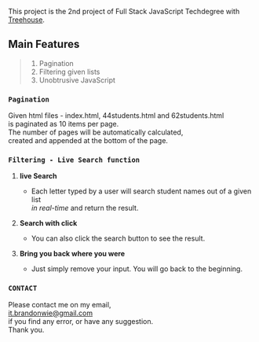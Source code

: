 This project is the 2nd project of Full Stack JavaScript Techdegree with [Treehouse](https://teamtreehouse.com).

## Main Features

> 1. Pagination <br>
> 2. Filtering given lists <br>
> 3. Unobtrusive JavaScript

### `Pagination`

Given html files - index.html, 44students.html and 62students.html<br>is paginated as 10 items per page.<br> The number of pages will be automatically calculated,<br>created and appended at the bottom of the page.

### `Filtering - Live Search function`

1. **live Search**

   - Each letter typed by a user will search student names out of a given list<br>_in real-time_ and return the result.

2. **Search with click**

   - You can also click the search button to see the result.

3. **Bring you back where you were**

   - Just simply remove your input. You will go back to the beginning.

### `CONTACT`

Please contact me on my email,<br><it.brandonwie@gmail.com><br>if you find any error, or have any suggestion.<br>Thank you.

